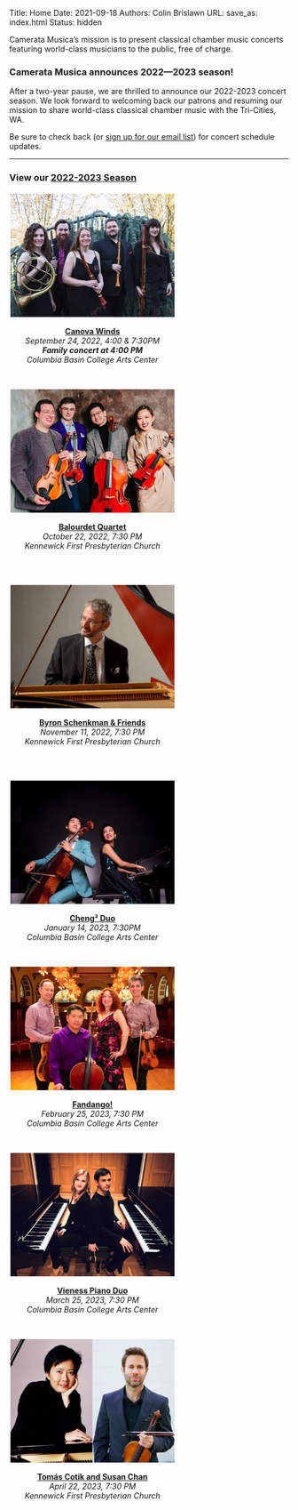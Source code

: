 Title: Home
Date: 2021-09-18
Authors: Colin Brislawn
URL:
save_as: index.html
Status: hidden

Camerata Musica’s mission is to present classical chamber music concerts featuring world-class musicians to the public, free of charge.

### Camerata Musica announces 2022—2023 season!

After a two-year pause, we are thrilled to announce our 2022-2023 concert season. We look forward to welcoming back our patrons and resuming our mission to share world-class classical chamber music with the Tri-Cities, WA.

Be sure to check back (or [sign up for our email list](http://eepurl.com/cD1Zvv)) for concert schedule updates.

---

### View our [2022-2023 Season]({filename}/pages/CurrentSeason.md)


<div class="season-container">

  <div class="season-cell">
    <a href="./canova-winds.html"><img alt="Canova Winds photo" src="/images/2022-2023/CanovaWinds-small.jpg"/></a>
    <p>
      <strong><a href="./canova-winds.html">Canova Winds</a></strong><br/> <em>September 24, 2022, 4:00 &amp; 7:30PM</em><br/> 
      <strong><em>Family concert at 4:00 PM</em></strong><br/> 
      <em>Columbia Basin College Arts Center</em><br/>
      <br/>
    </p>
  </div>
  
  <div class="season-cell">
    <a href="./balourdet-quartet.html"><img alt="Balourdet Quartet photo" src="/images/2022-2023/BalourdetQuartet-small.jpg"/></a>
    <p>
      <strong><a href="./balourdet-quartet.html">Balourdet Quartet</a></strong><br/> 
      <em>October 22, 2022, 7:30 PM</em><br/> <em>Kennewick First Presbyterian Church</em><br/> 
      <br/>
      <br/>
    </p>
  </div>
  
  <div class="season-cell">
    <a href="./byron-schenkman-2022.html"><img alt="Byron Schenkman at" src="/images/2022-2023/ByronSchenkman-small.jpg"/></a>
    <p>
    <strong><a href="./byron-schenkman-2022.html">Byron Schenkman &amp; Friends</a></strong><br/> 
    <em>November 11, 2022, 7:30 PM</em><br/> <em>Kennewick First Presbyterian Church</em><br/> 
    <br/>
    <br/>
    </p>
  </div>

  <div class="season-cell">
    <a href="./Cheng-2-Duo.html"><img alt="Cheng² Duo, back to back" src="/images/2022-2023/Cheng2Duo-small.jpg"/></a>
    <p>
      <strong><a href="./Cheng-2-Duo.html">Cheng² Duo</a></strong><br/> 
      <em>January 14, 2023, 7:30PM</em><br/> 
      <em>Columbia Basin College Arts Center</em><br/>
      <br/>
    </p>
  </div>
  
  <div class="season-cell">
    <a href="./fandango.html"><img alt="Fandango group photo" src="/images/2022-2023/Fandango-small.jpg"/></a>
    <p>
      <strong><a href="./fandango.html">Fandango!</a></strong><br/> 
      <em>February 25, 2023, 7:30 PM</em><br/> 
      <em>Columbia Basin College Arts Center</em><br/>
      <br/>
    </p>
  </div>
  
  <div class="season-cell">
    <a href="./vieness-piano-duo.html"><img alt="Vieness Piano Duo back to back at pianos" src="/images/2022-2023/VienessPianoDuo-small.jpg"/></a>
    <p>
      <strong><a href="./vieness-piano-duo.html">Vieness Piano Duo</a></strong><br/> 
      <em>March 25, 2023, 7:30 PM</em><br/> 
      <em>Columbia Basin College Arts Center</em><br/>
      <br/>
    </p>
  </div>

  <div class="season-cell">
    <a href="./tomas-cotiksusan-chan.html"><img alt="Tomás Cotik and Susan Chan" src="/images/2022-2023/TomasCotikandSusanChan-small.jpg"/></a>
    <p>
      <strong><a href="./tomas-cotiksusan-chan.html">Tomás Cotik and Susan Chan</a></strong><br/> 
      <em>April 22, 2023, 7:30 PM</em><br/> 
      <em>Kennewick First Presbyterian Church</em><br/>
      <br/>
    </p>
    </div>
  
</div>

<style>

  .season-container {
  display: grid;
  grid-template-columns:  repeat(auto-fit, minmax(280px, 300px));
  grid-auto-flow: row;
  justify-content: start;
  
  
  }
  .season-cell {
  padding: 2px;
    text-align: center;
    margin-bottom: 10px;
    text-decoration: none;
    border-bottom: none;

  }

</style>


<!--
<table>
<colgroup>
<col style="width: 33%"/>
<col style="width: 33%"/>
<col style="width: 33%"/>
</colgroup>
<tbody>
<tr class="odd">
<td style="text-align: center;"><a href="./canova-winds.html"><img alt="Canova Winds photo" src="/images/2022-2023/CanovaWinds-small.jpg"/></a></td>
<td style="text-align: center;"><a href="./balourdet-quartet.html"><img alt="Balourdet Quartet photo" src="/images/2022-2023/BalourdetQuartet-small.jpg"/></a></td>
<td style="text-align: center;"><a href="./byron-schenkman-2022.html"><img alt="Byron Schenkman at" src="/images/2022-2023/ByronSchenkman-small.jpg"/></a></td>
</tr>
<tr class="even">
<td style="text-align: center;"><strong><a href="./canova-winds.html">Canova Winds</a></strong><br/> <em>September 24, 2022, 4:00 &amp; 7:30PM</em><br/> <strong><em>Special family concert at 4:00 PM</em></strong><br/> <em>Columbia Basin College Arts Center</em><br/><br/></td>
<td style="text-align: center;"><strong><a href="./balourdet-quartet.html">Balourdet Quartet</a></strong><br/> <em>October 22, 2022, 7:30 PM</em><br/> <em>Kennewick First Presbyterian Church</em><br/> <br/><br/></td>
<td style="text-align: center;"><strong><a href="./byron-schenkman-2022.html">Byron Schenkman &amp; Friends</a></strong><br/> <em>November 19, 2022, 7:30 PM</em><br/> <em>Kennewick First Presbyterian Church</em><br/> <br/><br/></td>
</tr>
<tr class="odd">
<td style="text-align: center;"><a href="./Cheng-2-Duo.html"><img alt="Cheng² Duo, back to back" src="/images/2022-2023/Cheng2Duo-small.jpg"/></a></td>
<td style="text-align: center;"><a href="./fandango.html"><img alt="Fandango group photo" src="/images/2022-2023/Fandango-small.jpg"/></a></td>
<td style="text-align: center;"><a href="./vieness-piano-duo.html"><img alt="Vieness Piano Duo back to back at pianos" src="/images/2022-2023/VienessPianoDuo-small.jpg"/></a></td>
</tr>
<tr class="even">
<td style="text-align: center;"><strong><a href="./Cheng-2-Duo.html">Cheng² Duo</a></strong><br/> <em>January 14, 2023, 7:30PM</em><br/> <em>Columbia Basin College Arts Center</em><br/><br/></td>
<td style="text-align: center;"><strong><a href="./fandango.html">Fandango!</a></strong><br/> <em>February 25, 2023, 7:30 PM</em><br/> <em>Columbia Basin College Arts Center</em><br/><br/></td>
<td style="text-align: center;"><strong><a href="./vieness-piano-duo.html">Vieness Piano Duo</a></strong><br/> <em>March 25, 2023, 7:30 PM</em><br/> <em>Columbia Basin College Arts Center</em><br/><br/></td>
</tr>
<tr class="odd">
<td style="text-align: center;"><a href="./tomas-cotiksusan-chan.html"><img alt="Tomás Cotik and Susan Chan" src="/images/2022-2023/TomasCotikandSusanChan-small.jpg"/></a></td>
<td style="text-align: center;"></td>
<td style="text-align: center;"></td>
</tr>
<tr class="even">
<td style="text-align: center;"><strong><a href="./tomas-cotiksusan-chan.html">Tomás Cotik and Susan Chan</a></strong><br/> <em>April 22, 2023, 7:30 PM</em><br/> <em>Kennewick First Presbyterian Church</em><br/><br/></td>
<td style="text-align: center;"></td>
<td style="text-align: center;"></td>
</tr>
</tbody>
</table>
-->

<!--

# Simple list of images

[![Byron Schenkman at](/images/2022-2023/ByronSchenkman-small.jpg)]({filename}/2022-2023/ByronSchenkman2022.md)
[![Cheng² Duo, back to back](/images/2022-2023/Cheng2Duo-small.jpg)]({filename}/2022-2023/Cheng2Duo.md)
[![Fandango group photo](/images/2022-2023/Fandango-small.jpg)]({filename}/2022-2023/Fandango.md)
[![Vieness Piano Duo back to back at pianos](/images/2022-2023/VienessPianoDuo-small.jpg)]({filename}/2022-2023/VienessPianoDuo.md)
[![Tomás Cotik and Susan Chan](/images/2022-2023/TomasCotikandSusanChan-small.jpg)]({filename}/2022-2023/TomasCotikandSusanChan.md)

-->

<!--

---

### Camerata Update

This season’s concerts are scheduled for two different locations.  Some will take place in the [Performance Theatre at Columbia Basin College in Pasco](https://www.google.com/maps/place/CBC+Arts+Center,+Pasco,+WA+99301/@46.2508062,-119.1227316,19z/), while others will be held at [First Presbyterian Church in Kennewick](https://goo.gl/maps/quHQSkdBnScDHqh26).  We are very grateful to both institutions for welcoming us so warmly to their facilities.

We are extremely fortunate that Battelle, operator of Pacific Northwest National Laboratory, has donated its Steinway piano to Camerata.  Pianists on our series have played (and praised) this instrument since 1988 when Battelle originally purchased it for our use.  The piano will be located at Kennewick First Presbyterian Church.

 Information about each concert’s location will be included on this website, our Facebook page, next season’s flyers and posters, and our [announcement emails](http://eepurl.com/cD1Zvv), as well as on the reminder cards we send to [patrons](https://www.cameratamusica.com/pages/supporting-camerata-musica.html).

We look forward to having you join us for another season of chamber music.

-->

<style>

.entry-content a img,
.entry-content a img:hover {
    width: 280px;
    margin-right: 5px;
    margin-bottom: 10px;
    text-decoration: none;
    border-bottom: none;
}

figure {
  display: inline-block;
  text-align: center;
  margin: 5px; /* adjust as needed */
}

/* Center body text for long text letters */
/* .entry-content p,
.entry-content ol li {
    max-width: 80%;
    margin: 2% 10%;
    font-size: 18px;
} */

</style>
